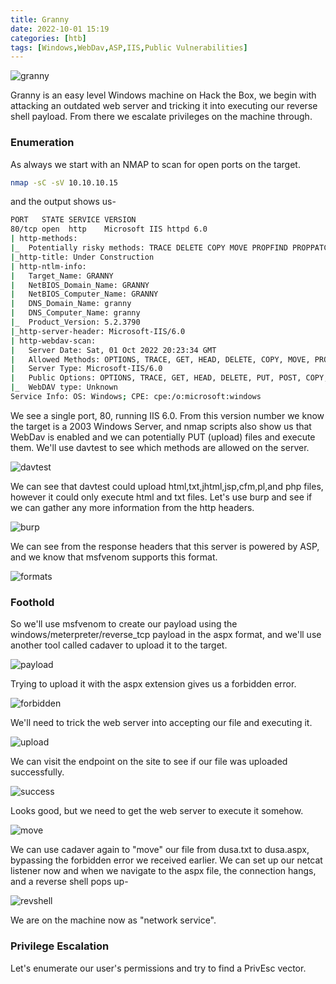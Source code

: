 ```yaml
---
title: Granny
date: 2022-10-01 15:19
categories: [htb]
tags: [Windows,WebDav,ASP,IIS,Public Vulnerabilities]
---
```

![granny](/assets/img/granny/granny.png)

Granny is an easy level Windows machine on Hack the Box, we begin with attacking an outdated web server and tricking it into executing our reverse shell payload. From there we escalate privileges on the machine through.

### Enumeration

As always we start with an NMAP to scan for open ports on the target.

```bash
nmap -sC -sV 10.10.10.15
```
and the output shows us-

```bash
PORT   STATE SERVICE VERSION
80/tcp open  http    Microsoft IIS httpd 6.0
| http-methods: 
|_  Potentially risky methods: TRACE DELETE COPY MOVE PROPFIND PROPPATCH SEARCH MKCOL LOCK UNLOCK PUT
|_http-title: Under Construction
| http-ntlm-info: 
|   Target_Name: GRANNY
|   NetBIOS_Domain_Name: GRANNY
|   NetBIOS_Computer_Name: GRANNY
|   DNS_Domain_Name: granny
|   DNS_Computer_Name: granny
|_  Product_Version: 5.2.3790
|_http-server-header: Microsoft-IIS/6.0
| http-webdav-scan: 
|   Server Date: Sat, 01 Oct 2022 20:23:34 GMT
|   Allowed Methods: OPTIONS, TRACE, GET, HEAD, DELETE, COPY, MOVE, PROPFIND, PROPPATCH, SEARCH, MKCOL, LOCK, UNLOCK
|   Server Type: Microsoft-IIS/6.0
|   Public Options: OPTIONS, TRACE, GET, HEAD, DELETE, PUT, POST, COPY, MOVE, MKCOL, PROPFIND, PROPPATCH, LOCK, UNLOCK, SEARCH
|_  WebDAV type: Unknown
Service Info: OS: Windows; CPE: cpe:/o:microsoft:windows
```

We see a single port, 80, running IIS 6.0. From this version number we know the target is a 2003 Windows Server, and nmap scripts also show us that WebDav is enabled and we can potentially PUT (upload) files and execute them. We'll use davtest to see which methods are allowed on the server.

![davtest](/assets/img/granny/davtest.png)

We can see that davtest could upload html,txt,jhtml,jsp,cfm,pl,and php files, however it could only execute html and txt files. Let's use burp and see if we can gather any more information from the http headers.

![burp](/assets/img/granny/burp.png)

We can see from the response headers that this server is powered by ASP, and we know that msfvenom supports this format.

![formats](/assets/img/granny/formats.png)

### Foothold

So we'll use msfvenom to create our payload using the windows/meterpreter/reverse_tcp payload in the aspx format, and we'll use another tool called cadaver to upload it to the target.

![payload](/assets/img/granny/payload.png)

Trying to upload it with the aspx extension gives us a forbidden error.

![forbidden](/assets/img/granny/forbidden.png)

We'll need to trick the web server into accepting our file and executing it.

![upload](/assets/img/granny/upload.png)

We can visit the endpoint on the site to see if our file was uploaded successfully.

![success](/assets/img/granny/success.png)

Looks good, but we need to get the web server to execute it somehow.

![move](/assets/img/granny/move.png)

We can use cadaver again to "move" our file from dusa.txt to dusa.aspx, bypassing the forbidden error we received earlier. We can set up our netcat listener now and when we navigate to the aspx file, the connection hangs, and a reverse shell pops up-

![revshell](/assets/img/granny/revshell.png)

We are on the machine now as "network service".

### Privilege Escalation

Let's enumerate our user's permissions and try to find a PrivEsc vector.